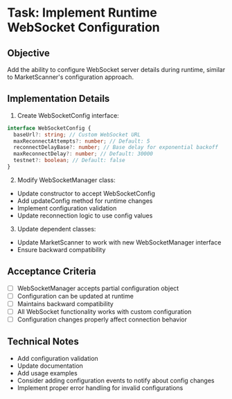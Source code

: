 # Task: Implement Runtime WebSocket Configuration

## Objective

Add the ability to configure WebSocket server details during runtime, similar to MarketScanner's configuration approach.

## Implementation Details

1. Create WebSocketConfig interface:

```typescript
interface WebSocketConfig {
  baseUrl?: string; // Custom WebSocket URL
  maxReconnectAttempts?: number; // Default: 5
  reconnectDelayBase?: number; // Base delay for exponential backoff
  maxReconnectDelay?: number; // Default: 30000
  testnet?: boolean; // Default: false
}
```

2. Modify WebSocketManager class:

- Update constructor to accept WebSocketConfig
- Add updateConfig method for runtime changes
- Implement configuration validation
- Update reconnection logic to use config values

3. Update dependent classes:

- Update MarketScanner to work with new WebSocketManager interface
- Ensure backward compatibility

## Acceptance Criteria

- [ ] WebSocketManager accepts partial configuration object
- [ ] Configuration can be updated at runtime
- [ ] Maintains backward compatibility
- [ ] All WebSocket functionality works with custom configuration
- [ ] Configuration changes properly affect connection behavior

## Technical Notes

- Add configuration validation
- Update documentation
- Add usage examples
- Consider adding configuration events to notify about config changes
- Implement proper error handling for invalid configurations
